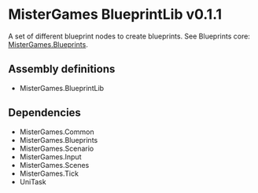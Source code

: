 ﻿# MisterGames BlueprintLib v0.1.1

A set of different blueprint nodes to create blueprints.
See Blueprints core: [MisterGames.Blueprints](https://github.com/theverymistergames/unity-common/tree/master/Blueprints).

## Assembly definitions
- MisterGames.BlueprintLib

## Dependencies
- MisterGames.Common
- MisterGames.Blueprints
- MisterGames.Scenario
- MisterGames.Input
- MisterGames.Scenes
- MisterGames.Tick
- UniTask

